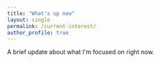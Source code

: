 ```yaml
---
title: "What's up now"
layout: single
permalink: /current-interest/
author_profile: true
---
```


A brief update about what I'm focused on right now.


